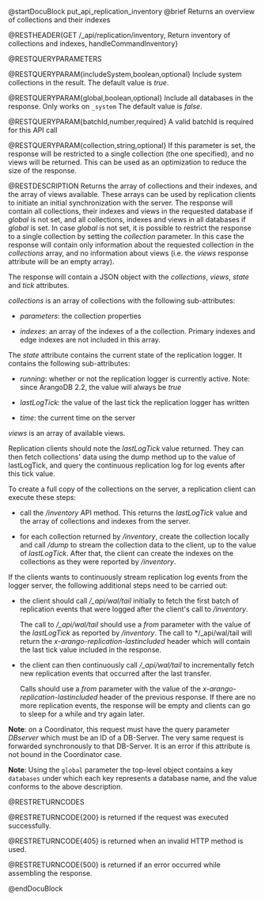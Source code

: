 
@startDocuBlock put_api_replication_inventory
@brief Returns an overview of collections and their indexes

@RESTHEADER{GET /_api/replication/inventory, Return inventory of collections and indexes, handleCommandInventory}

@RESTQUERYPARAMETERS

@RESTQUERYPARAM{includeSystem,boolean,optional}
Include system collections in the result. The default value is *true*.

@RESTQUERYPARAM{global,boolean,optional}
Include all databases in the response. Only works on `_system` The default value is *false*.

@RESTQUERYPARAM{batchId,number,required}
A valid batchId is required for this API call

@RESTQUERYPARAM{collection,string,optional}
If this parameter is set, the response will be restricted to a single collection (the one
specified), and no views will be returned. This can be used as an optimization to reduce
the size of the response.

@RESTDESCRIPTION
Returns the array of collections and their indexes, and the array of views available. These
arrays can be used by replication clients to initiate an initial synchronization with the
server. 
The response will contain all collections, their indexes and views in the requested database
if *global* is not set, and all collections, indexes and views in all databases if *global*
is set.
In case *global* is not set, it is possible to restrict the response to a single collection
by setting the *collection* parameter. In this case the response will contain only information
about the requested collection in the *collections* array, and no information about views
(i.e. the *views* response attribute will be an empty array).

The response will contain a JSON object with the *collections*, *views*, *state* and
*tick* attributes.

*collections* is an array of collections with the following sub-attributes:

- *parameters*: the collection properties

- *indexes*: an array of the indexes of a the collection. Primary indexes and edge indexes
   are not included in this array.

The *state* attribute contains the current state of the replication logger. It
contains the following sub-attributes:

- *running*: whether or not the replication logger is currently active. Note:
  since ArangoDB 2.2, the value will always be *true*

- *lastLogTick*: the value of the last tick the replication logger has written

- *time*: the current time on the server

*views* is an array of available views.

Replication clients should note the *lastLogTick* value returned. They can then
fetch collections' data using the dump method up to the value of lastLogTick, and
query the continuous replication log for log events after this tick value.

To create a full copy of the collections on the server, a replication client
can execute these steps:

- call the */inventory* API method. This returns the *lastLogTick* value and the
  array of collections and indexes from the server.

- for each collection returned by */inventory*, create the collection locally and
  call */dump* to stream the collection data to the client, up to the value of
  *lastLogTick*.
  After that, the client can create the indexes on the collections as they were
  reported by */inventory*.

If the clients wants to continuously stream replication log events from the logger
server, the following additional steps need to be carried out:

- the client should call */_api/wal/tail* initially to fetch the first batch of
  replication events that were logged after the client's call to */inventory*.

  The call to */_api/wal/tail* should use a *from* parameter with the value of the
  *lastLogTick* as reported by */inventory*. The call to */_api/wal/tail will 
  return the *x-arango-replication-lastincluded* header which will contain the 
  last tick value included in the response.

- the client can then continuously call */_api/wal/tail* to incrementally fetch new
  replication events that occurred after the last transfer.

  Calls should use a *from* parameter with the value of the *x-arango-replication-lastincluded*
  header of the previous response. If there are no more replication events, the
  response will be empty and clients can go to sleep for a while and try again
  later.

**Note**: on a Coordinator, this request must have the query parameter
*DBserver* which must be an ID of a DB-Server.
The very same request is forwarded synchronously to that DB-Server.
It is an error if this attribute is not bound in the Coordinator case.

**Note**: Using the `global` parameter the top-level object contains a key `databases`
under which each key represents a database name, and the value conforms to the above description.

@RESTRETURNCODES

@RESTRETURNCODE{200}
is returned if the request was executed successfully.

@RESTRETURNCODE{405}
is returned when an invalid HTTP method is used.

@RESTRETURNCODE{500}
is returned if an error occurred while assembling the response.

<!-- TODO How to find out the RocksDB batchId?
 EXAMPLES

 EXAMPLE_ARANGOSH_RUN{RestReplicationInventory_mmfiles}
    var url = "/_api/replication/inventory";
    var response = logCurlRequest('GET', url);

    assert(response.code === 200);

    logJsonResponse(response);
 END_EXAMPLE_ARANGOSH_RUN

With some additional indexes:

 EXAMPLE_ARANGOSH_RUN{RestReplicationInventoryIndexes_mmfiles}
    db._drop("IndexedCollection1");
    var c1 = db._create("IndexedCollection1");
    c1.ensureHashIndex("name");
    c1.ensureUniqueSkiplist("a", "b");

    db._drop("IndexedCollection2");
    var c2 = db._create("IndexedCollection2");
    c2.ensureFulltextIndex("text", 10);
    c2.ensureSkiplist("a");

    var url = "/_api/replication/inventory";
    var response = logCurlRequest('GET', url);

    assert(response.code === 200);
    logJsonResponse(response);

    db._flushCache();
    db._drop("IndexedCollection1");
    db._drop("IndexedCollection2");
 END_EXAMPLE_ARANGOSH_RUN
-->
@endDocuBlock
